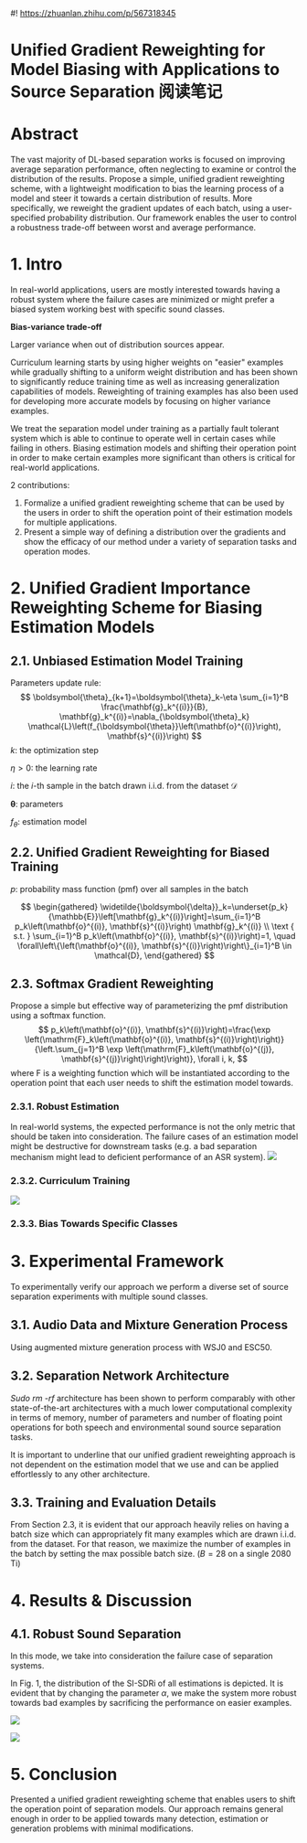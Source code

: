 #! https://zhuanlan.zhihu.com/p/567318345
# Unified Gradient Reweighting for Model Biasing with Applications to Source Separation 阅读笔记

# Abstract
The vast majority of DL-based separation works is focused on improving average separation performance, often neglecting to examine or control the distribution of the results. Propose a simple, unified gradient reweighting scheme, with a lightweight modification to bias the learning process of a model and steer it towards a certain distribution of results. More specifically, we reweight the gradient updates of each batch, using a user-specified probability distribution. Our framework enables the user to control a robustness trade-off between worst and average performance. 

# 1. Intro
In real-world applications, users are mostly interested towards having a robust system where the failure cases are minimized or might prefer a biased system working best with specific sound classes.

**Bias-variance trade-off**

Larger variance when out of distribution sources appear. 

Curriculum learning starts by using higher weights on "easier" examples while gradually shifting to a uniform weight distribution and has been shown to significantly reduce training time as well as increasing generalization capabilities of models. Reweighting of training examples has also been used for developing more accurate models by focusing on higher variance examples.

We treat the separation model under training as a partially fault tolerant system which is able to continue to operate well in certain cases while failing in others. Biasing estimation models and shifting their operation point in order to make certain examples more significant than others is critical for real-world applications.

2 contributions:
1. Formalize a unified gradient reweighting scheme that can be used by the users in order to shift the operation point of their estimation models for multiple applications.
2. Present a simple way of defining a distribution over the gradients and show the efficacy of our method under a variety of separation tasks and operation modes.

# 2. Unified Gradient Importance Reweighting Scheme for Biasing Estimation Models
## 2.1. Unbiased Estimation Model Training
Parameters update rule:
$$
\boldsymbol{\theta}_{k+1}=\boldsymbol{\theta}_k-\eta \sum_{i=1}^B \frac{\mathbf{g}_k^{(i)}}{B}, \mathbf{g}_k^{(i)}=\nabla_{\boldsymbol{\theta}_k} \mathcal{L}\left(f_{\boldsymbol{\theta}}\left(\mathbf{o}^{(i)}\right), \mathbf{s}^{(i)}\right)
$$
$k$: the optimization step

$\eta>0$: the learning rate

$i$: the $i$-th sample in the batch drawn i.i.d. from the dataset $\mathcal{D}$

$\mathbf{\theta}$: parameters

$f_\theta$: estimation model

## 2.2. Unified Gradient Reweighting for Biased Training

$p$: probability mass function (pmf) over all samples in the batch

$$
\begin{gathered}
\widetilde{\boldsymbol{\delta}}_k=\underset{p_k}{\mathbb{E}}\left[\mathbf{g}_k^{(i)}\right]=\sum_{i=1}^B p_k\left(\mathbf{o}^{(i)}, \mathbf{s}^{(i)}\right) \mathbf{g}_k^{(i)} \\
\text { s.t. } \sum_{i=1}^B p_k\left(\mathbf{o}^{(i)}, \mathbf{s}^{(i)}\right)=1, \quad \forall\left\{\left(\mathbf{o}^{(i)}, \mathbf{s}^{(i)}\right)\right\}_{i=1}^B \in \mathcal{D},
\end{gathered}
$$

## 2.3. Softmax Gradient Reweighting
Propose a simple but effective way of parameterizing the pmf distribution using a softmax function.
$$
p_k\left(\mathbf{o}^{(i)}, \mathbf{s}^{(i)}\right)=\frac{\exp \left(\mathrm{F}_k\left(\mathbf{o}^{(i)}, \mathbf{s}^{(i)}\right)\right)}{\left.\sum_{j=1}^B \exp \left(\mathrm{F}_k\left(\mathbf{o}^{(j)}, \mathbf{s}^{(j)}\right)\right)\right)}, \forall i, k,
$$
where $\mathrm{F}$ is a weighting function which will be instantiated according to the operation point that each user needs to shift the estimation model towards.

### 2.3.1. Robust Estimation
In real-world systems, the expected performance is not the only metric that should be taken into consideration. The failure cases of an estimation model might be destructive for downstream tasks (e.g. a bad separation mechanism might lead to deficient performance of an ASR system).
![](https://raw.githubusercontent.com/FYJNEVERFOLLOWS/Picture-Bed/main/202209/20220919223818.png)

### 2.3.2. Curriculum Training
![](https://raw.githubusercontent.com/FYJNEVERFOLLOWS/Picture-Bed/main/202209/20220919223936.png)

### 2.3.3. Bias Towards Specific Classes

# 3. Experimental Framework
To experimentally verify our approach we perform a diverse set of source separation experiments with multiple sound classes.

## 3.1. Audio Data and Mixture Generation Process
Using augmented mixture generation process with WSJ0 and ESC50.

## 3.2. Separation Network Architecture
*Sudo rm -rf* architecture has been shown to perform comparably with other state-of-the-art architectures with a much lower computational complexity in terms of memory, number of parameters and number of floating point operations for both speech and environmental sound source separation tasks.

It is important to underline that our unified gradient reweighting approach is not dependent on the estimation model that we use and can be applied effortlessly to any other architecture.

## 3.3. Training and Evaluation Details
From Section 2.3, it is evident that our approach heavily relies on having a batch size which can appropriately fit many examples which are drawn i.i.d. from the dataset. For that reason, we maximize the number of examples in the batch by setting the max possible batch size. ($B=28$ on a single 2080 Ti)

# 4. Results & Discussion
## 4.1. Robust Sound Separation
In this mode, we take into consideration the failure case of separation systems. 

In Fig. 1, the distribution of the SI-SDRi of all estimations is depicted. It is evident that by changing the parameter $\alpha$, we make the system more robust towards bad examples by sacrificing the performance on easier examples.

![](https://raw.githubusercontent.com/FYJNEVERFOLLOWS/Picture-Bed/main/202209/20220921085501.png)

![](https://raw.githubusercontent.com/FYJNEVERFOLLOWS/Picture-Bed/main/202209/20220923092412.png)

# 5. Conclusion
Presented a unified gradient reweighting scheme that enables users to shift the operation point of separation models. Our approach remains general enough in order to be applied towards many detection, estimation or generation problems with minimal modifications.
